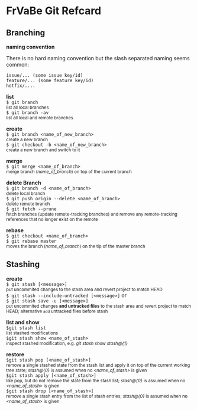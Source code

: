 # FrVaBe Git Refcard

## Branching

**naming convention**

There is no hard naming convention but the slash separated naming seems common:

```
issue/... (some issue key/id)
feature/... (some feature key/id)
hotfix/....
```

**list**  
`$ git branch`  
<small>list all local branches</small>  
`$ git branch -av`  
<small>list all local and remote branches</small>

**create**  
`$ git branch <name_of_new_branch>`  
<small> create a new branch</small>  
`$ git checkout -b <name_of_new_branch>`  
<small> create a new branch and switch to it</small>

**merge**  
`$ git merge <name_of_branch>`  
<small>merge branch (_name_of_branch_) on top of the current branch</small>

**delete Branch**  
`$ git branch -d <name_of_branch>`  
<small>delete local branch</small>  
`$ git push origin --delete <name_of_branch>`    
<small>delete remote branch</small>  
`$ git fetch --prune`  
<small>fetch branches (update remote-tracking branches) and remove any remote-tracking references that no longer exist on the remote</small>

**rebase**  
`$ git checkout <name_of_branch>`  
`$ git rebase master`  
<small> moves the branch (_name_of_branch_) on the tip of the master branch</small>

## Stashing

**create**  
`$ git stash [<message>]`  
<small>put uncommited changes to the stash area and revert project to match HEAD</small>  
`$ git stash --include-untracked [<message>]` or  
`$ git stash save -u [<message>]`  
<small>put uncommited changes **and untracked files** to the stash area and revert project to match HEAD; alternative `add` untracked files before stash</small>

**list and show**  
`$git stash list`  
<small>list stashed modifications</small>  
`$git stash show <name_of_stash>`  
<small>inspect stashed modification, e.g. *git stash show stash@{1}*</small>

**restore**  
`$git stash pop [<name_of_stash>]`  
<small>remove a single stashed state from the stash list and apply it on top of the current working tree state; _stash@{0}_ is assumed when no _<name_of_stash>_ is given</small>  
`$git stash apply [<name_of_stash>]`  
<small>like pop, but do not remove the state from the stash list; _stash@{0}_ is assumed when no _<name_of_stash>_ is given</small>  
`$git stash drop [<name_of_stash>]`  
<small>remove a single stash entry from the list of stash entries;  _stash@{0}_ is assumed when no _<name_of_stash>_ is given</small>


